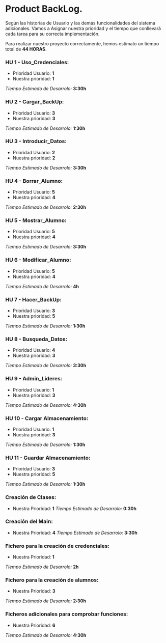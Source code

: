 # Product BackLog.

Según las historias de Usuario y las demás funcionalidades del sistema adicionales. Vamos a Asignar nuestra prioridad y el tiempo que conllevará cada tarea para su correcta implementación.

Para realizar nuestro proyecto correctamente, hemos estimato un tiempo total de **44 HORAS**.

### HU 1 - Uso_Credenciales:
- Prioridad Usuario: **1**
- Nuestra prioridad: **1**

_Tiempo Estimado de Desarrolo:_ **3:30h** 

### HU 2 - Cargar_BackUp:
- Prioridad Usuario: **3**
- Nuestra prioridad: **3**

_Tiempo Estimado de Desarrolo:_ **1:30h**

### HU 3 - Introducir_Datos:
- Prioridad Usuario: **2**
- Nuestra prioridad: **2**

_Tiempo Estimado de Desarrolo:_ **3:30h**

### HU 4 - Borrar_Alumno:
- Prioridad Usuario: **5**
- Nuestra prioridad: **4**

_Tiempo Estimado de Desarrolo:_ **2:30h**

### HU 5 - Mostrar_Alumno:
- Prioridad Usuario: **5**
- Nuestra prioridad: **4**

_Tiempo Estimado de Desarrolo:_ **3:30h**

### HU 6 - Modificar_Alumno:
- Prioridad Usuario: **5**
- Nuestra prioridad: **4**

_Tiempo Estimado de Desarrolo:_ **4h** 

### HU 7 - Hacer_BackUp:
- Prioridad Usuario: **3**
- Nuestra prioridad: **5**

_Tiempo Estimado de Desarrolo:_ **1:30h** 

### HU 8 - Busqueda_Datos:
- Prioridad Usuario: **4**
- Nuestra prioridad: **3**

_Tiempo Estimado de Desarrolo:_ **3:30h**

### HU 9 - Admin_Lideres:
- Prioridad Usuario: **1**
- Nuestra prioridad: **3**

_Tiempo Estimado de Desarrolo:_ **4:30h** 

### HU 10 - Cargar Almacenamiento:
- Prioridad Usuario: **1**
- Nuestra prioridad: **3**

_Tiempo Estimado de Desarrolo:_ **1:30h** 

### HU 11 -  Guardar Almacenamiento:
- Prioridad Usuario: **3**
- Nuestra prioridad: **5**

_Tiempo Estimado de Desarrolo:_ **1:30h**

### Creación de Clases:
- Nuestra Prioridad: **1**
_Tiempo Estimado de Desarrolo:_ **0:30h**

### Creación del Main:
- Nuestra Prioridad: **4**
_Tiempo Estimado de Desarrolo:_ **3:30h**

### Fichero para la creación de credenciales:
- Nuestra Prioridad: **1**

_Tiempo Estimado de Desarrolo:_ **2h**

### Fichero para la creación de alumnos:
- Nuestra Prioridad: **3**

_Tiempo Estimado de Desarrolo:_ **2:30h**

### Ficheros adicionales para comprobar funciones:
- Nuestra Prioridad: **6**

_Tiempo Estimado de Desarrolo:_ **4:30h**
